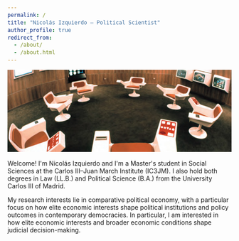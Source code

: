 ```yaml
---
permalink: /
title: "Nicolás Izquierdo – Political Scientist"
author_profile: true
redirect_from: 
  - /about/
  - /about.html
---
```


<h1 style="
  position:absolute;
  left:-9999px;
  top:auto;
  width:1px;
  height:1px;
  overflow:hidden;
">
  Nicolás Izquierdo
</h1>

<img src="/images/cybersyn-room.jpg" style="width:600px; height:185px; object-fit:cover;">

Welcome! I'm Nicolás Izquierdo and I'm a Master's student in Social Sciences at the Carlos III–Juan March Institute (IC3JM). I also hold both degrees in Law (LL.B.) and Political Science (B.A.) from the University Carlos III of Madrid.

My research interests lie in comparative political economy, with a particular focus on how elite economic interests shape political institutions and policy outcomes in contemporary democracies. In particular, I am interested in how elite economic interests and broader economic conditions shape judicial decision-making.
